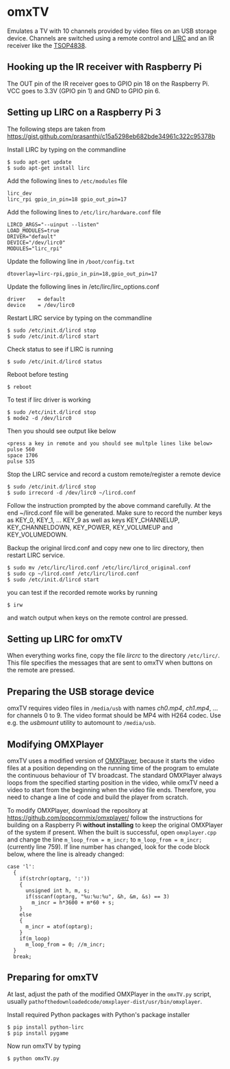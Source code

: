 # omxTV

Emulates a TV with 10 channels provided by video files on an USB storage device. Channels are switched using a remote control and [LIRC](http://www.lirc.org/) and an IR receiver like the [TSOP4838](https://www.conrad.de/de/ir-empfaenger-sonderform-axial-bedrahtet-38-khz-950-nm-vishay-tsop4838-171115.html).

## Hooking up the IR receiver with Raspberry Pi

The OUT pin of the IR receiver goes to GPIO pin 18 on the Raspberry Pi. VCC goes to 3.3V (GPIO pin 1) and GND to GPIO pin 6.

## Setting up LIRC on a Raspberry Pi 3

The following steps are taken from https://gist.github.com/prasanthj/c15a5298eb682bde34961c322c95378b

Install LIRC by typing on the commandline
```
$ sudo apt-get update
$ sudo apt-get install lirc
```

Add the following lines to `/etc/modules` file
```
lirc_dev
lirc_rpi gpio_in_pin=18 gpio_out_pin=17
```

Add the following lines to `/etc/lirc/hardware.conf` file
```
LIRCD_ARGS="--uinput --listen"
LOAD_MODULES=true
DRIVER="default"
DEVICE="/dev/lirc0"
MODULES="lirc_rpi"
```

Update the following line in `/boot/config.txt`
```
dtoverlay=lirc-rpi,gpio_in_pin=18,gpio_out_pin=17
```

Update the following lines in /etc/lirc/lirc_options.conf
```
driver    = default
device    = /dev/lirc0
```
Restart LIRC service by typing on the commandline
```
$ sudo /etc/init.d/lircd stop
$ sudo /etc/init.d/lircd start
```

Check status to see if LIRC is running
```
$ sudo /etc/init.d/lircd status
```

Reboot before testing
```
$ reboot
```

To test if lirc driver is working
```
$ sudo /etc/init.d/lircd stop
$ mode2 -d /dev/lirc0
```
Then you should see output like below
```
<press a key in remote and you should see multple lines like below>
pulse 560
space 1706
pulse 535
```
Stop the LIRC service and record a custom remote/register a remote device
```
$ sudo /etc/init.d/lircd stop
$ sudo irrecord -d /dev/lirc0 ~/lircd.conf
```
Follow the instruction prompted by the above command carefully.
At the end ~/lircd.conf file will be generated. Make sure to record the number keys as KEY_0, KEY_1, ... KEY_9 as well as keys KEY_CHANNELUP, KEY_CHANNELDOWN, KEY_POWER, KEY_VOLUMEUP and KEY_VOLUMEDOWN.

Backup the original lircd.conf and copy new one to lirc directory, then restart LIRC service.
```
$ sudo mv /etc/lirc/lircd.conf /etc/lirc/lircd_original.conf
$ sudo cp ~/lircd.conf /etc/lirc/lircd.conf
$ sudo /etc/init.d/lircd start
```

you can test if the recorded remote works by running
```
$ irw
```
and watch output when keys on the remote control are pressed.

## Setting up LIRC for omxTV

When everything works fine, copy the file *lircrc* to the directory `/etc/lirc/`. This file specifies the messages that are sent to omxTV when buttons on the remote are pressed.

## Preparing the USB storage device

omxTV requires video files in `/media/usb` with names *ch0.mp4*, *ch1.mp4*, ... for channels 0 to 9. The video format should be MP4 with H264 codec. Use e.g. the *usbmount* utility to automount to `/media/usb`.

## Modifying OMXPlayer

omxTV uses a modified version of [OMXPlayer](https://github.com/popcornmix/omxplayer/), because it starts the video files at a position depending on the running time of the program to emulate the continuous behaviour of TV broadcast. The standard OMXPlayer always loops from the specified starting position in the video, while omxTV need a video to start from the beginning when the video file ends. Therefore, you need to change a line of code and build the player from scratch.

To modify OMXPlayer, download the repository at https://github.com/popcornmix/omxplayer/ follow the instructions for building on a Raspberry Pi **without installing** to keep the original OMXPlayer of the system if present. When the built is successful, open `omxplayer.cpp` and change the line `m_loop_from = m_incr;` to `m_loop_from = m_incr;` (currently line 759). If line number has changed, look for the code block below, where the line is already changed:
```
case 'l':
  {
    if(strchr(optarg, ':'))
    {
      unsigned int h, m, s;
      if(sscanf(optarg, "%u:%u:%u", &h, &m, &s) == 3)
        m_incr = h*3600 + m*60 + s;
    }
    else
    {
      m_incr = atof(optarg);
    }
    if(m_loop)
      m_loop_from = 0; //m_incr;
  }
  break;
```
## Preparing for omxTV

At last, adjust the path of the modified OMXPlayer in the `omxTV.py` script, usually `pathofthedownloadedcode/omxplayer-dist/usr/bin/omxplayer`.

Install required Python packages with Python's package installer
```
$ pip install python-lirc 
$ pip install pygame
```

Now run omxTV by typing
```
$ python omxTV.py
```
